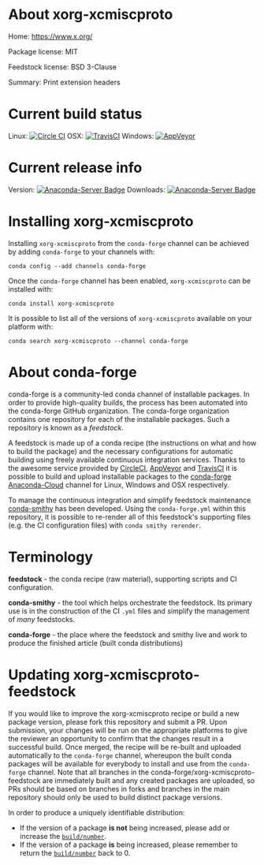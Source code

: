 About xorg-xcmiscproto
======================

Home: https://www.x.org/

Package license: MIT

Feedstock license: BSD 3-Clause

Summary: Print extension headers



Current build status
====================

Linux: [![Circle CI](https://circleci.com/gh/conda-forge/xorg-xcmiscproto-feedstock.svg?style=shield)](https://circleci.com/gh/conda-forge/xorg-xcmiscproto-feedstock)
OSX: [![TravisCI](https://travis-ci.org/conda-forge/xorg-xcmiscproto-feedstock.svg?branch=master)](https://travis-ci.org/conda-forge/xorg-xcmiscproto-feedstock)
Windows: [![AppVeyor](https://ci.appveyor.com/api/projects/status/github/conda-forge/xorg-xcmiscproto-feedstock?svg=True)](https://ci.appveyor.com/project/conda-forge/xorg-xcmiscproto-feedstock/branch/master)

Current release info
====================
Version: [![Anaconda-Server Badge](https://anaconda.org/conda-forge/xorg-xcmiscproto/badges/version.svg)](https://anaconda.org/conda-forge/xorg-xcmiscproto)
Downloads: [![Anaconda-Server Badge](https://anaconda.org/conda-forge/xorg-xcmiscproto/badges/downloads.svg)](https://anaconda.org/conda-forge/xorg-xcmiscproto)

Installing xorg-xcmiscproto
===========================

Installing `xorg-xcmiscproto` from the `conda-forge` channel can be achieved by adding `conda-forge` to your channels with:

```
conda config --add channels conda-forge
```

Once the `conda-forge` channel has been enabled, `xorg-xcmiscproto` can be installed with:

```
conda install xorg-xcmiscproto
```

It is possible to list all of the versions of `xorg-xcmiscproto` available on your platform with:

```
conda search xorg-xcmiscproto --channel conda-forge
```


About conda-forge
=================

conda-forge is a community-led conda channel of installable packages.
In order to provide high-quality builds, the process has been automated into the
conda-forge GitHub organization. The conda-forge organization contains one repository
for each of the installable packages. Such a repository is known as a *feedstock*.

A feedstock is made up of a conda recipe (the instructions on what and how to build
the package) and the necessary configurations for automatic building using freely
available continuous integration services. Thanks to the awesome service provided by
[CircleCI](https://circleci.com/), [AppVeyor](http://www.appveyor.com/)
and [TravisCI](https://travis-ci.org/) it is possible to build and upload installable
packages to the [conda-forge](https://anaconda.org/conda-forge)
[Anaconda-Cloud](http://docs.anaconda.org/) channel for Linux, Windows and OSX respectively.

To manage the continuous integration and simplify feedstock maintenance
[conda-smithy](http://github.com/conda-forge/conda-smithy) has been developed.
Using the ``conda-forge.yml`` within this repository, it is possible to re-render all of
this feedstock's supporting files (e.g. the CI configuration files) with ``conda smithy rerender``.


Terminology
===========

**feedstock** - the conda recipe (raw material), supporting scripts and CI configuration.

**conda-smithy** - the tool which helps orchestrate the feedstock.
                   Its primary use is in the construction of the CI ``.yml`` files
                   and simplify the management of *many* feedstocks.

**conda-forge** - the place where the feedstock and smithy live and work to
                  produce the finished article (built conda distributions)


Updating xorg-xcmiscproto-feedstock
===================================

If you would like to improve the xorg-xcmiscproto recipe or build a new
package version, please fork this repository and submit a PR. Upon submission,
your changes will be run on the appropriate platforms to give the reviewer an
opportunity to confirm that the changes result in a successful build. Once
merged, the recipe will be re-built and uploaded automatically to the
`conda-forge` channel, whereupon the built conda packages will be available for
everybody to install and use from the `conda-forge` channel.
Note that all branches in the conda-forge/xorg-xcmiscproto-feedstock are
immediately built and any created packages are uploaded, so PRs should be based
on branches in forks and branches in the main repository should only be used to
build distinct package versions.

In order to produce a uniquely identifiable distribution:
 * If the version of a package **is not** being increased, please add or increase
   the [``build/number``](http://conda.pydata.org/docs/building/meta-yaml.html#build-number-and-string).
 * If the version of a package **is** being increased, please remember to return
   the [``build/number``](http://conda.pydata.org/docs/building/meta-yaml.html#build-number-and-string)
   back to 0.

